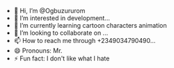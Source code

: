 - 👋 Hi, I’m @Ogbuzururom
- 👀 I’m interested in development...
- 🌱 I’m currently learning cartoon characters animation 
- 💞️ I’m looking to collaborate on ...
- 📫 How to reach me through +2349034790490...
- 😄 Pronouns: Mr.
- ⚡ Fun fact: I don't like what I hate

<!---
Ogbuzururom/Ogbuzururom is a ✨ special ✨ repository because its `README.md` (this file) appears on your GitHub profile.
You can click the Preview link to take a look at your changes.
--->
